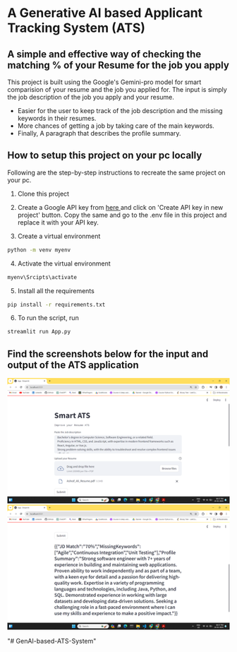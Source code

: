 # A Generative AI based Applicant Tracking System (ATS)

## A simple and effective way of checking the matching % of your Resume for the job you apply

This project is built using the Google's Gemini-pro model for smart comparision of your resume and the job you applied for.
The input is simply the job description of the job you apply and your resume. 


* Easier for the user to keep track of the job description and the missing keywords in their resumes.
* More chances of getting a job by taking care of the main keywords.
* Finally, A paragraph that describes the profile summary.



## How to setup this project on your pc locally

Following are the step-by-step instructions to recreate the same project on your pc.

1. Clone this project

2. Create a Google API key from <a href = "https://makersuite.google.com/app/apikey"> here </a> and click on 'Create API key in new project' 
button. Copy the same and go to the .env file in this project and replace it with your API key.

3. Create a virtual environment
```bash
python -m venv myenv 
```

4. Activate the virtual environment
```bash
myenv\Srcipts\activate 
```


5. Install all the requirements
```bash
pip install -r requirements.txt
```

6. To run the script, run 
```bash 
streamlit run App.py
```



## Find the screenshots below for the input and output of the ATS application

<img src = 'Images/Input.png'>

<img src = 'Images/Output.png'>


"# GenAI-based-ATS-System" 
